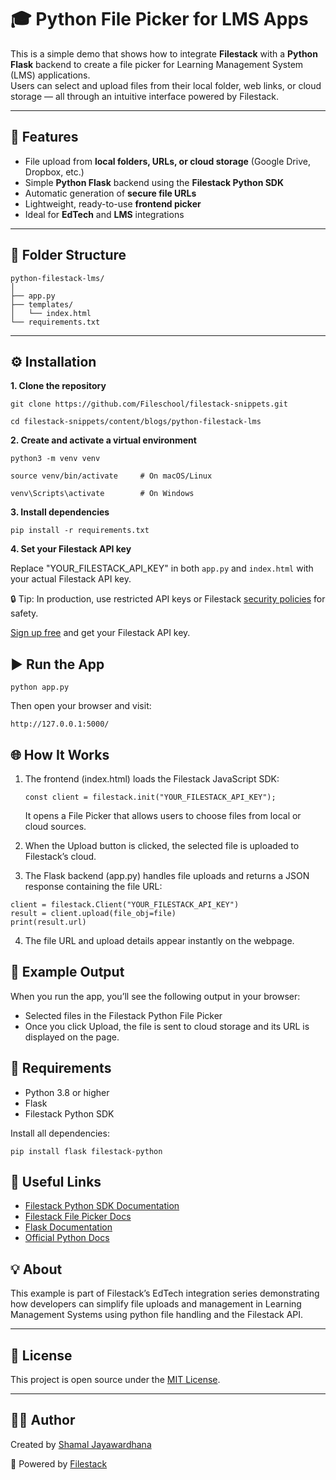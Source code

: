 # 🎓 Python File Picker for LMS Apps

This is a simple demo that shows how to integrate **Filestack** with a **Python Flask** backend to create a file picker for Learning Management System (LMS) applications.  
Users can select and upload files from their local folder, web links, or cloud storage — all through an intuitive interface powered by Filestack.

---

## 🚀 Features
- File upload from **local folders, URLs, or cloud storage** (Google Drive, Dropbox, etc.)
- Simple **Python Flask** backend using the **Filestack Python SDK**
- Automatic generation of **secure file URLs**
- Lightweight, ready-to-use **frontend picker**
- Ideal for **EdTech** and **LMS** integrations

---

## 🧩 Folder Structure

```
python-filestack-lms/
│
├── app.py
├── templates/
│   └── index.html
└── requirements.txt
```
---

## ⚙️ Installation

**1. Clone the repository**
   
   `git clone https://github.com/Fileschool/filestack-snippets.git`
   
   `cd filestack-snippets/content/blogs/python-filestack-lms`

**2. Create and activate a virtual environment**

   `python3 -m venv venv`
   
   `source venv/bin/activate     # On macOS/Linux`
   
   `venv\Scripts\activate        # On Windows`

**3. Install dependencies**

   `pip install -r requirements.txt`

**4. Set your Filestack API key**

Replace "YOUR_FILESTACK_API_KEY" in both `app.py` and `index.html` with your actual Filestack API key.

🔒 Tip: In production, use restricted API keys or Filestack [security policies](https://www.filestack.com/docs/security/policies/) for safety.

[Sign up free](https://www.filestack.com/signup-start/) and get your Filestack API key.

## ▶️ Run the App

`python app.py`

Then open your browser and visit:

`http://127.0.0.1:5000/`

## 🌐 How It Works

1. The frontend (index.html) loads the Filestack JavaScript SDK:

    `const client = filestack.init("YOUR_FILESTACK_API_KEY");`

   It opens a File Picker that allows users to choose files from local or cloud sources.

2. When the Upload button is clicked, the selected file is uploaded to Filestack’s cloud.

3. The Flask backend (app.py) handles file uploads and returns a JSON response containing the file URL:

```
client = filestack.Client("YOUR_FILESTACK_API_KEY")
result = client.upload(file_obj=file)
print(result.url)
```

4. The file URL and upload details appear instantly on the webpage.
	
## 🧠 Example Output

When you run the app, you’ll see the following output in your browser:

- Selected files in the Filestack Python File Picker
- Once you click Upload, the file is sent to cloud storage and its URL is displayed on the page.

## 🧰 Requirements

- Python 3.8 or higher
- Flask
- Filestack Python SDK

Install all dependencies:

`pip install flask filestack-python`

## 🔗 Useful Links

- [Filestack Python SDK Documentation](https://www.filestack.com/docs/api/sdk/python/)
- [Filestack File Picker Docs](https://www.filestack.com/docs/uploads/pickers/)
- [Flask Documentation](https://flask.palletsprojects.com/en/stable/)
- [Official Python Docs](https://docs.python.org/3/)

## 💡 About

This example is part of Filestack’s EdTech integration series demonstrating how developers can simplify file uploads and management in Learning Management Systems using python file handling and the Filestack API.

---

## 📝 License

This project is open source under the [MIT License](https://github.com/fileschool/filestack-snippets/blob/main/content/blogs/python-filestack-lms/LICENSE).

---

## 👨‍💻 Author

Created by [Shamal Jayawardhana](https://www.linkedin.com/in/shamal-jayawardhana/)

💼 Powered by [Filestack](https://www.filestack.com/)
